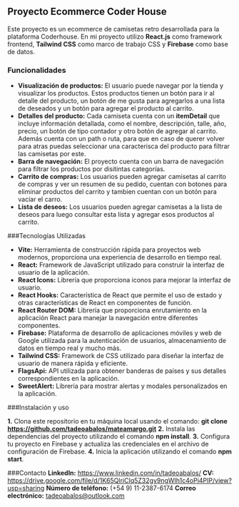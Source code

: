 ## Proyecto Ecommerce Coder House
Este proyecto es un ecommerce de camisetas retro desarrollada para la plataforma Coderhouse. En mi proyecto utilizo **React.js** como framework frontend, **Tailwind CSS** como marco de trabajo CSS y **Firebase** como base de datos.

### Funcionalidades

- **Visualización de productos:** El usuario puede navegar por la tienda y visualizar los productos. Estos productos tienen un botón para ir al detalle del producto, un botón de me gusta para agregarlos a una lista de deseados  y un botón para agregar el producto al carrito.
- **Detalles del producto:** Cada camiseta cuenta con un **itemDetail** que incluye información detallada, como el nombre, descripción, talle, año, precio, un botón de tipo contador y otro botón de agregar al carrito. Además cuenta con un path o ruta, para que en caso de querer volver para atras puedas seleccionar una caracterisca del producto para filtrar las camisetas por este.
- **Barra de navegación:** El proyecto cuenta con un barra de navegación para filtrar los productos por disitintas categorías.
- **Carrito de compras:** Los usuarios pueden agregar camisetas al carrito de compras y ver un resumen de su pedido, cuentan con botones para eliminar productos del carrito y tambien cuentan con un botón para vacíar el carro.
- **Lista de deseos:** Los usuarios pueden agregar camisetas a la lista de deseos para luego consultar esta lista y agregar esos productos al carrito.

###Tecnologías Utilizadas
- **Vite:** Herramienta de construcción rápida para proyectos web modernos, proporciona una experiencia de desarrollo en tiempo real.
- **React:** Framework de JavaScript utilizado para construir la interfaz de usuario de la aplicación.
- **React Icons:** Librería que proporciona iconos para mejorar la interfaz de usuario.
- **React Hooks:** Característica de React que permite el uso de estado y otras características de React en componentes de función. 
- **React Router DOM:** Librería que proporciona enrutamiento en la aplicación React para manejar la navegación entre diferentes componentes.
- **Firebase:** Plataforma de desarrollo de aplicaciones móviles y web de Google utilizada para la autenticación de usuarios, almacenamiento de datos en tiempo real y mucho más.
- **Tailwind CSS:** Framework de CSS utilizado para diseñar la interfaz de usuario de manera rápida y eficiente.
- **FlagsApi:** API utilizada para obtener banderas de países y sus detalles correspondientes en la aplicación.
- **SweetAlert:** Librería para mostrar alertas y modales personalizados en la aplicación.

###Instalación y uso

**1.** Clona este repositorio en tu máquina local usando el comando: **git clone https://github.com/tadeoabalos/mateamargo.git**
**2.** Instala las dependencias del proyecto utilizando el comando **npm install**.
**3.** Configura tu proyecto en Firebase y actualiza las credenciales en el archivo de configuración de Firebase.
**4.** Inicia la aplicación utilizando el comando **npm start**.

###Contacto
**LinkedIn:** https://www.linkedin.com/in/tadeoabalos/
**CV:** https://drive.google.com/file/d/1K65QlriCIq5Z32gy9ngWIh1c4oPi4PIP/view?usp=sharing
**Número de teléfono:** (+54 9) 11-2387-6174
**Correo electrónico:** tadeoabalos@outlook.com
